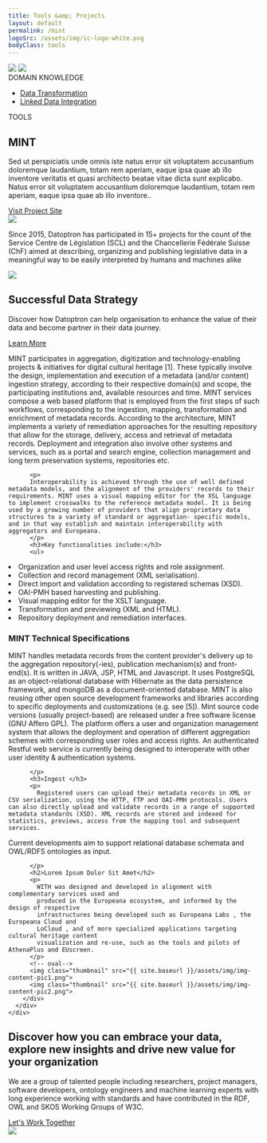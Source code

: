```yaml
---
title: Tools &amp; Projects
layout: default
permalink: /mint
logoSrc: /assets/img/ic-logo-white.png
bodyClass: tools
---
```

<main role="main">
  <!-- tools header-->
  <section class="tools-header">
    <div class="container">
      <!-- row-->
      <div class="row">
        <!-- col-->
        <div class="col-xl-3 col-lg-3 col-md-3 left">
          <!-- wrap-->
          <div class="wrap">
            <!-- oval-->
            <img class="oval" src="{{ site.baseurl }}/assets/img/ic-oval-6.png">
            <!-- logo-->
            <img class="logo" src="{{ site.baseurl }}/assets/img/ic-logo-mint-white.png">
            <!-- label-->
            <div class="lbl">DOMAIN KNOWLEDGE</div>
            <ul>
              <li>
                <a href="{{ site.baseurl }}/datatransformation">Data Transformation</a>
              </li>
              <li>
                <a href="{{ site.baseurl }}/datatransformation">Linked Data Integration</a>
              </li>
            </ul>
          </div>
        </div>
        <!-- col-->
        <div class="col-xl-9 col-lg-9 col-md-9 right">
          <div class="lbl">TOOLS</div>
          <h1>MINT</h1>
          <p>
            Sed ut perspiciatis unde omnis iste natus error sit voluptatem accusantium doloremque laudantium,
            totam rem aperiam, eaque ipsa quae ab illo inventore veritatis et quasi architecto beatae vitae
            dicta sunt explicabo. Natus error sit voluptatem accusantium doloremque laudantium, totam rem
            aperiam, eaque ipsa quae ab illo inventore..
          </p>
          <a href="#">Visit Project Site</a>
        </div>
      </div>
    </div>
  </section>
  <!-- tools header-->
  <section class="tools-detail">
    <div class="container">
      <!-- row-->
      <div class="row">
        <!-- col-->
        <div class="col-xl-3 col-lg-3 col-md-12 left">
          <!-- testimonial-->
          <img class="testi" src="{{ site.baseurl }}/assets/img/ic-testimonial.png">
          <!-- footnote-->
          <p class="footnote">
            Since 2015, Datoptron has participated in 15+ projects for the count of the
            Service Centre de Législation (SCL) and the Chancellerie Fédérale Suisse (ChF)
            aimed at describing, organizing and publishing legislative data in a meaningful
            way to be easily interpreted by humans and machines alike
          </p>
          <!-- banner-->
          <div class="banner-wrap">
            <div class="banner">
              <!-- oval-->
              <img class="oval" src="{{ site.baseurl }}/assets/img/ic-oval-6.png">
              <!-- text-->
              <h2>Successful Data Strategy</h2>
              <p>
                Discover how Datoptron can help organisation to enhance the value
                of their data and become partner in their data journey.
              </p>
              <a href="#">Learn More</a>
            </div>
          </div>
        </div>
        <!-- col-->
        <div class="col-xl-9 col-lg-9 col-md-12 right">
          <!-- content-->
          <p>
           MINT participates in aggregation, digitization and technology-enabling projects & initiatives for digital cultural heritage [1]. These typically involve the design, implementation and execution of a metadata (and/or content) ingestion strategy, according to their respective domain(s) and scope, the participating institutions and, available resources and time. MINT services compose a web based platform that is employed from the first steps of such workflows, corresponding to the ingestion, mapping, transformation and enrichment of metadata records. According to the architecture, MINT implements a variety of remediation approaches for the resulting repository that allow for the storage, delivery, access and retrieval of metadata records. Deployment and integration also involve other systems and services, such as a portal and search engine, collection management and long term preservation systems, repositories etc. 
           </p>


          <p>
          Interoperability is achieved through the use of well defined metadata models, and the alignment of the providers' records to their requirements. MINT uses a visual mapping editor for the XSL language to implement crosswalks to the reference metadata model. It is being used by a growing number of providers that align proprietary data structures to a variety of standard or aggregation- specific models, and in that way establish and maintain interoperability with aggregators and Europeana. 
          </p>
          <h3>Key functionalities include:</h3>
          <ul>
  <li>Organization and user level access rights and role assignment.</li>
  <li>Collection and record management (XML serialisation).</li>
  <li>Direct import and validation according to registered schemas (XSD).</li>
  <li>OAI-PMH based harvesting and publishing.</li>
  <li>Visual mapping editor for the XSLT language.</li>
  <li>Transformation and previewing (XML and HTML).</li>
  <li>Repository deployment and remediation interfaces.</li>
</ul>
         <h3>MINT Technical Specifications </h3>
          <p>
            MINT handles metadata records from the content provider's delivery up to the aggregation repository(-ies), publication mechanism(s) and front-end(s). 
It is written in JAVA, JSP, HTML and Javascript. It uses PostgreSQL as an object-relational database with Hibernate as the data persistence framework, and mongoDB as a document-oriented database. MINT is also reusing other open source development frameworks and libraries according to specific deployments and customizations (e.g. see [5]). Mint source code versions (usually project-based) are released under a free software license (GNU Affero GPL). 
The platform offers a user and organization management system that allows the deployment and operation of different aggregation schemes with corresponding user roles and access rights. An authenticated Restful web service is currently being designed to interoperate with other user identity & authentication systems. 

          </p>
          <h3>Ingest </h3>
          <p>
            Registered users can upload their metadata records in XML or CSV serialization, using the HTTP, FTP and OAI-PMH protocols. Users can also directly upload and validate records in a range of supported metadata standards (XSD). XML records are stored and indexed for statistics, previews, access from the mapping tool and subsequent services. 
Current developments aim to support relational database schemata and OWL/RDFS ontologies as input. 

          </p>
          <h2>Lorem Ipsum Dolor Sit Amet</h2>
          <p>
            WITH was designed and developed in alignment with complementary services used and
            produced in the Europeana ecosystem, and informed by the design of respective
            infrastructures being developed such as Europeana Labs , the Europeana Cloud and
            LoCloud , and of more specialized applications targeting cultural heritage content
            visualization and re-use, such as the tools and pilots of AthenaPlus and EUscreen.
          </p>
          <!-- oval-->
          <img class="thumbnail" src="{{ site.baseurl }}/assets/img/img-content-pic1.png">
          <img class="thumbnail" src="{{ site.baseurl }}/assets/img/img-content-pic2.png">
        </div>
      </div>
    </div>
  </section>
  <!-- call to action-->
  <section class="home-calltoaction">
    <div class="container">
      <!-- heading-->
      <div class="text">
        <h2>
          Discover how you can embrace your data, explore <span class="green">new insights </span>and drive <span class="green">new value </span>for your organization
        </h2>
        <p>
          We are a group of talented people including researchers, project managers,
          software developers, ontology engineers and machine learning experts with
          long experience working with standards and have contributed in the RDF, OWL
          and SKOS Working Groups of W3C.
        </p>
        <a href="{{ site.baseurl }}/contact">Let's Work Together</a>
      </div>
      <!-- character-->
      <img class="character" src="{{ site.baseurl }}/assets/img/img-character-3.png">
    </div>
  </section>
</main>
